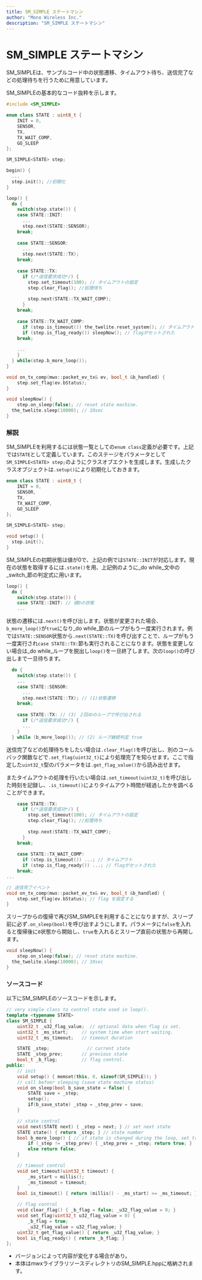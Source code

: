 ```yaml
---
title: SM_SIMPLE ステートマシン
author: "Mono Wireless Inc."
description: "SM_SIMPLE ステートマシン"
---
```


# SM\_SIMPLE ステートマシン

SM\_SIMPLEは、サンプルコード中の状態遷移、タイムアウト待ち、送信完了などの処理待ちを行うために用意しています。

SM\_SIMPLEの基本的なコード抜粋を示します。

```cpp
#include <SM_SIMPLE>

enum class STATE : uint8_t {
	INIT = 0,
	SENSOR,
	TX,
	TX_WAIT_COMP,
	GO_SLEEP
};

SM_SIMPLE<STATE> step;

begin() {
  ...
  step.init(); //初期化
}

loop() {
  do {
    switch(step.state()) {
    case STATE::INIT:
      ...
      step.next(STATE::SENSOR);
    break;
    
    case STATE::SENSOR:
      ...
      step.next(STATE::TX);
    break;
    
    case STATE::TX:
      if (/*送信要求成功*/) {
        step.set_timeout(100); // タイムアウトの設定
        step.clear_flag(); //処理待ち
          
        step.next(STATE::TX_WAIT_COMP);
      }
    break;
    
    case STATE::TX_WAIT_COMP:
      if (step.is_timeout()) the_twelite.reset_system(); // タイムアウト
      if (step.is_flag_ready()) sleepNow(); // flagがセットされた
    break;
    
    ...
    }
  } while(step.b_more_loop());
}

void on_tx_comp(mwx::packet_ev_tx& ev, bool_t &b_handled) {
	step.set_flag(ev.bStatus);
}

void sleepNow() {
	step.on_sleep(false); // reset state machine.
  the_twelite.sleep(10000); // 10sec
}
```



### 解説

SM\_SIMPLEを利用するには状態一覧としての`enum class`定義が必要です。上記では`STATE`として定義しています。このステージをパラメータとして`SM_SIMPLE<STATE> step;`のようにクラスオブエクトを生成します。生成したクラスオブジェクトは`.setup()`により初期化しておきます。

```cpp
enum class STATE : uint8_t {
	INIT = 0,
	SENSOR,
	TX,
	TX_WAIT_COMP,
	GO_SLEEP
};

SM_SIMPLE<STATE> step;

void setup() {
  step.init();
}
```



SM\_SIMPLEの初期状態は値が0で、上記の例では`STATE::INIT`が対応します。現在の状態を取得するには`.state()`を用、上記例のように_do while_文中の_switch_節の判定式に用います。

```cpp
loop() {
  do {
    switch(step.state()) {
    case STATE::INIT: // 値0の状態
    ...
```



状態の遷移には`.next()`を呼び出します。状態が変更された場合、`b_more_loop()`が`true`になり_do while_節のループがもう一度実行されます。例では`STATE::SENSOR`状態から`.next(STATE::TX)`を呼び出すことで、ループがもう一度実行され`case STATE::TX:`節も実行されることになります。状態を変更しない場合は_do while_ループを脱出し`loop()`を一旦終了します。次の`loop()`の呼び出しまで一旦待ちます。

```cpp
  do {
    switch(step.state()) {
    ...
    case STATE::SENSOR:
      ...
      step.next(STATE::TX); // (1)状態遷移
    break;
    
    case STATE::TX: // (3) ２回めのループで呼び出される
      if (/*送信要求成功*/) {
      ...
    }
  } while (b_more_loop()); // (2) ループ継続判定 true
```



送信完了などの処理待ちをしたい場合は`.clear_flag()`を呼び出し、別のコールバック関数などで`.set_flag(uint32_t)`により処理完了を知らせます。ここで指定した`uint32_t`型のパラメータをは`.get_flag_value()`から読み出せます。

またタイムアウトの処理を行いたい場合は`.set_timeout(uint32_t)`を呼び出した時刻を記録し、`.is_timeout()`によりタイムアウト時間が経過したかを調べることができます。

```cpp
    case STATE::TX:
      if (/*送信要求成功*/) {
        step.set_timeout(100); // タイムアウトの設定
        step.clear_flag(); //処理待ち
          
        step.next(STATE::TX_WAIT_COMP);
      }
    break;
    
    case STATE::TX_WAIT_COMP:
      if (step.is_timeout()) ...; // タイムアウト
      if (step.is_flag_ready()) ...; // flagがセットされた
    break;
...

// 送信完了イベント
void on_tx_comp(mwx::packet_ev_tx& ev, bool_t &b_handled) {
	step.set_flag(ev.bStatus); // flag を設定する
}
```



スリープからの復帰で再びSM\_SIMPLEを利用することになりますが、スリープ前に必ず`.on_sleep(bool)`を呼び出すようにします。パラメータに`false`を入れると復帰後に`0`状態から開始し、`true`を入れるとスリープ直前の状態から再開します。

```cpp
void sleepNow() {
	step.on_sleep(false); // reset state machine.
  the_twelite.sleep(10000); // 10sec
}
```



### ソースコード

以下にSM\_SIMPLEのソースコードを示します。

```cpp
// very simple class to control state used in loop().
template <typename STATE>
class SM_SIMPLE {
	uint32_t _u32_flag_value;  // optional data when flag is set.
	uint32_t _ms_start;		// system time when start waiting.
	uint32_t _ms_timeout;	// timeout duration

	STATE _step;			  // current state
	STATE _step_prev;		// previous state
	bool_t _b_flag; 		// flag control.
public:
	// init
	void setup() { memset(this, 0, sizeof(SM_SIMPLE)); }
	// call befoer sleeping (save state machine status)
	void on_sleep(bool b_save_state = false) {
		STATE save = _step;
		setup();
		if(b_save_state) _step = _step_prev = save;
	}

	// state control
	void next(STATE next) { _step = next; } // set next state
	STATE state() { return _step; } // state number
	bool b_more_loop() { // if state is changed during the loop, set true
		if (_step != _step_prev) { _step_prev = _step; return true; }
		else return false;
	}

	// timeout control
	void set_timeout(uint32_t timeout) {
		_ms_start = millis();
		_ms_timeout = timeout;
	}
	bool is_timeout() { return (millis() - _ms_start) >= _ms_timeout; }

	// flag control
	void clear_flag() { _b_flag = false; _u32_flag_value = 0; }
	void set_flag(uint32_t u32_flag_value = 0) {
		_b_flag = true;
		_u32_flag_value = u32_flag_value; }
	uint32_t get_flag_value() { return _u32_flag_value; }
	bool is_flag_ready() { return _b_flag; }
};
```

* バージョンによって内容が変化する場合があり。
* 本体はmwxライブラリソースディレクトリのSM\_SIMPLE.hppに格納されます。

